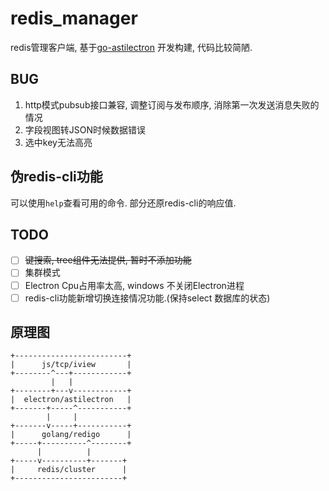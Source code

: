 # redis_manager #
redis管理客户端,  基于[go-astilectron](https://github.com/asticode/go-astilectron.git) 开发构建, 代码比较简陋.

## BUG ##
1. http模式pubsub接口兼容, 调整订阅与发布顺序, 消除第一次发送消息失败的情况
3. 字段视图转JSON时候数据错误
4. 选中key无法高亮

## 伪redis-cli功能 ##
可以使用`help`查看可用的命令. 部分还原redis-cli的响应值.

## TODO ##
- [ ] ~~键搜索, tree组件无法提供, 暂时不添加功能~~
- [ ] 集群模式
- [ ] Electron Cpu占用率太高, windows 不关闭Electron进程
- [ ] redis-cli功能新增切换连接情况功能.(保持select 数据库的状态)

## 原理图 ##
```
+-------------------------+
|      js/tcp/iview       |
+--------^---+------------+
         |   |
+--------+---v------------+
|  electron/astilectron   |
+-------+-----^-----------+
        |     |
+-------v-----+-----------+
|      golang/redigo      |
+-----+----------^--------+
      |          |
+-----v----------+-------+
|     redis/cluster      |
+------------------------+
```
